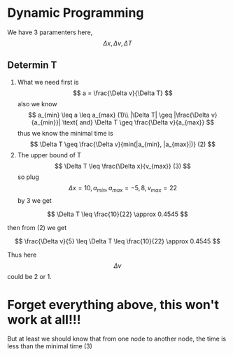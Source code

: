 # Dynamic Programming

We have 3 paramenters here, 
$$
\Delta x, \Delta v, \Delta T
$$ 
## Determin T
1. What we need first is 
$$
a = \frac{\Delta v}{\Delta T}
$$
also we know 
$$
a_{min} \leq a \leq a_{max}  (1)\\
|\Delta T| \geq |\frac{\Delta v}{a_{min}}| \text{ and} \Delta T \geq \frac{\Delta v}{a_{max}}
$$
thus we know the minimal time is
$$
\Delta T \geq \frac{\Delta v}{min(|a_{min}, |a_{max}|)} (2)
$$
2. The upper bound of T
$$
\Delta T \leq \frac{\Delta x}{v_{max}} (3)
$$
so plug 
$$
\Delta x = 10, a_{min}, a_{max} = -5, 8, v_{max} = 22
$$
by 3 we get 

$$
\Delta T \leq \frac{10}{22} \approx 0.4545
$$

then from (2) we get

$$
\frac{\Delta v}{5} \leq \Delta T \leq \frac{10}{22} \approx 0.4545 
$$

Thus here $$\Delta v$$ could be 2 or 1.

# Forget everything above, this won't work at all!!!

But at least we should know that from one node to another node, the time is less than the minimal time (3)